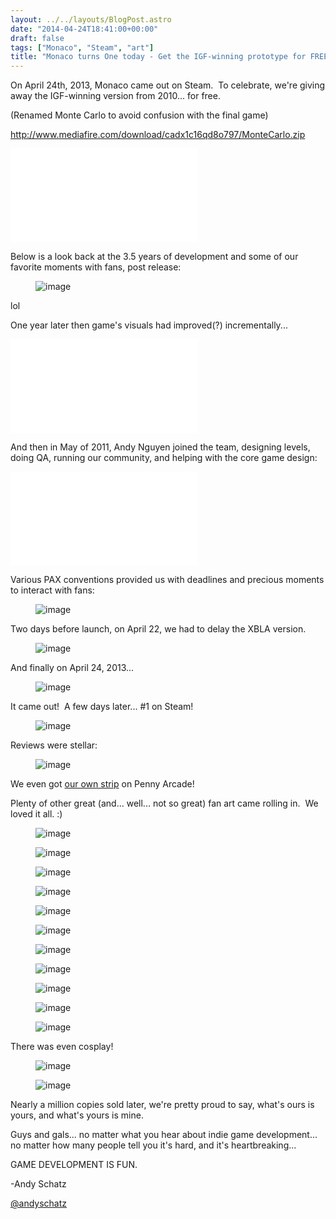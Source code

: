 ```yaml
---
layout: ../../layouts/BlogPost.astro
date: "2014-04-24T18:41:00+00:00"
draft: false
tags: ["Monaco", "Steam", "art"]
title: "Monaco turns One today - Get the IGF-winning prototype for FREE!"
---
```


<p>On April 24th, 2013, Monaco came out on Steam. &nbsp;To celebrate, we're giving away the IGF-winning version from 2010... for free.</p>
<p>(Renamed Monte Carlo to avoid confusion with the final game)</p>
<p><a href="http://www.mediafire.com/download/cadx1c16qd8o797/MonteCarlo.zip" title="Download Monte Carlo for free">http://www.mediafire.com/download/cadx1c16qd8o797/MonteCarlo.zip</a></p>
<iframe src="//www.youtube.com/embed/lFnc6Fdhs2k" frameborder="0"></iframe>
<p>Below is a look back at the 3.5 years of development and some of our favorite moments with fans, post release:</p>
<p></p><figure class="tmblr-full" data-orig-height="677" data-orig-width="500" data-orig-src="/assets/blog/img/2014-04-24-monaco-turns-one-today---get-the-igf-winning-prototype-for-free\d8ded3feb8db156d27d4f0d3113c0f5a4da4065544e2216840dbf08f25d03d8b.png"><img src="/assets/blog/img/2014-04-24-monaco-turns-one-today---get-the-igf-winning-prototype-for-free\3efc703b91291788f5e235af993377bfababc7ffe1a7779af68bf74a98e040ff.png" alt="image" data-orig-height="677" data-orig-width="500" data-orig-src="/assets/blog/img/2014-04-24-monaco-turns-one-today---get-the-igf-winning-prototype-for-free\d8ded3feb8db156d27d4f0d3113c0f5a4da4065544e2216840dbf08f25d03d8b.png"></figure><p></p>
<p>lol</p>
<p>One year later then game's visuals had improved(?) incrementally...</p>
<iframe src="//www.youtube.com/embed/YVMKILbEEcA" frameborder="0"></iframe>
<p>And then in May of 2011, Andy Nguyen joined the team, designing levels, doing QA, running our community, and helping with the core game design:</p>
<iframe src="//www.youtube.com/embed/ikQurnqO4vI" frameborder="0"></iframe>
<p>Various PAX conventions provided us with deadlines and precious moments to interact with fans:</p>
<p></p><figure class="tmblr-full" data-orig-height="373" data-orig-width="500" data-orig-src="/assets/blog/img/2014-04-24-monaco-turns-one-today---get-the-igf-winning-prototype-for-free\62508bef37b15b8497629f9fc32c8646a0dc9158e98ff9632db1d04349af6b7d.jpg"><img src="/assets/blog/img/2014-04-24-monaco-turns-one-today---get-the-igf-winning-prototype-for-free\3735929ac6c3721dd9882a7b28d26973a6c54696f3df9a13e3ea0449e8d9d196.jpg" alt="image" data-orig-height="373" data-orig-width="500" data-orig-src="/assets/blog/img/2014-04-24-monaco-turns-one-today---get-the-igf-winning-prototype-for-free\62508bef37b15b8497629f9fc32c8646a0dc9158e98ff9632db1d04349af6b7d.jpg"></figure><p></p>

<p>Two days before launch, on April 22, we had to delay the XBLA version.</p>
<p></p><figure class="tmblr-full" data-orig-height="439" data-orig-width="500" data-orig-src="/assets/blog/img/2014-04-24-monaco-turns-one-today---get-the-igf-winning-prototype-for-free\464ac26518f191cdc520bd27a81c0028e60eb824639e48aa0e00033aece9d2ad.jpg"><img src="/assets/blog/img/2014-04-24-monaco-turns-one-today---get-the-igf-winning-prototype-for-free\26473908bd063f0868b69355acbb3da58975256cfdfe70d0c62a74efbe1d0aad.jpg" alt="image" data-orig-height="439" data-orig-width="500" data-orig-src="/assets/blog/img/2014-04-24-monaco-turns-one-today---get-the-igf-winning-prototype-for-free\464ac26518f191cdc520bd27a81c0028e60eb824639e48aa0e00033aece9d2ad.jpg"></figure><p></p>

<p>And finally on April 24, 2013...</p>
<p></p><figure class="tmblr-full" data-orig-height="566" data-orig-width="403" data-orig-src="/assets/blog/img/2014-04-24-monaco-turns-one-today---get-the-igf-winning-prototype-for-free\4745f791de08f044c13e7fba62d39d79aa27f94db465eb511c5e766378566294.jpg"><img src="/assets/blog/img/2014-04-24-monaco-turns-one-today---get-the-igf-winning-prototype-for-free\2d47416e2c1698b1696095bd53a4edb617f6eb474d815c138bd52f3d49b6888c.jpg" alt="image" data-orig-height="566" data-orig-width="403" data-orig-src="/assets/blog/img/2014-04-24-monaco-turns-one-today---get-the-igf-winning-prototype-for-free\4745f791de08f044c13e7fba62d39d79aa27f94db465eb511c5e766378566294.jpg"></figure><p></p>

<p>It came out! &nbsp;A few days later... #1 on Steam!</p>
<p></p><figure class="tmblr-full" data-orig-height="319" data-orig-width="500" data-orig-src="/assets/blog/img/2014-04-24-monaco-turns-one-today---get-the-igf-winning-prototype-for-free\bd4f49a2eae83ff0246398d0b515c5cce43fb21b74a01d1a465ff89dcee8fdbc.png"><img src="/assets/blog/img/2014-04-24-monaco-turns-one-today---get-the-igf-winning-prototype-for-free\94ff15443c3f1946cdfdbff53b53ca7a9904a19f3ade37a67b2c164ba2327329.png" alt="image" data-orig-height="319" data-orig-width="500" data-orig-src="/assets/blog/img/2014-04-24-monaco-turns-one-today---get-the-igf-winning-prototype-for-free\bd4f49a2eae83ff0246398d0b515c5cce43fb21b74a01d1a465ff89dcee8fdbc.png"></figure><p></p>

<p>Reviews were stellar:</p>
<p></p><figure class="tmblr-full" data-orig-height="336" data-orig-width="500" data-orig-src="/assets/blog/img/2014-04-24-monaco-turns-one-today---get-the-igf-winning-prototype-for-free\a123ef8c0bf8358e364adae406b9724dc8fb67cc9351324767f3c43727fb3c62.jpg"><img src="/assets/blog/img/2014-04-24-monaco-turns-one-today---get-the-igf-winning-prototype-for-free\4fe1e79f46039babaa637ac4d1d5253fbdaf0df0f21bd30b63810a515f700c89.jpg" alt="image" data-orig-height="336" data-orig-width="500" data-orig-src="/assets/blog/img/2014-04-24-monaco-turns-one-today---get-the-igf-winning-prototype-for-free\a123ef8c0bf8358e364adae406b9724dc8fb67cc9351324767f3c43727fb3c62.jpg"></figure><p></p>

<p>We even got <a href="http://www.penny-arcade.com/comic/2013/04/26">our own strip</a> on Penny Arcade!</p>
<p>Plenty of other great (and... well... not so great) fan art came rolling in. &nbsp;We loved it all. :)</p>
<p></p><figure class="tmblr-full" data-orig-height="281" data-orig-width="500" data-orig-src="/assets/blog/img/2014-04-24-monaco-turns-one-today---get-the-igf-winning-prototype-for-free\1cffb19ebb7bb409b3ab96c9f81396f42cc03744476b55bd730b79648c884fce.png"><img src="/assets/blog/img/2014-04-24-monaco-turns-one-today---get-the-igf-winning-prototype-for-free\749de216af2966f6fa65ce67200a6d811a9d0273e87680da58794eacbb129618.png" alt="image" data-orig-height="281" data-orig-width="500" data-orig-src="/assets/blog/img/2014-04-24-monaco-turns-one-today---get-the-igf-winning-prototype-for-free\1cffb19ebb7bb409b3ab96c9f81396f42cc03744476b55bd730b79648c884fce.png"></figure><p></p>
<p></p><figure class="tmblr-full" data-orig-height="333" data-orig-width="500" data-orig-src="/assets/blog/img/2014-04-24-monaco-turns-one-today---get-the-igf-winning-prototype-for-free\d5288450dc73007e480c666a99df2427027e82bb460bd5a67545f33dfc8191be.png"><img src="/assets/blog/img/2014-04-24-monaco-turns-one-today---get-the-igf-winning-prototype-for-free\96256a60867c862178c6a8f53a53f73e8fb6127bd3b17f8e7bb4afc9c2d671de.png" alt="image" data-orig-height="333" data-orig-width="500" data-orig-src="/assets/blog/img/2014-04-24-monaco-turns-one-today---get-the-igf-winning-prototype-for-free\d5288450dc73007e480c666a99df2427027e82bb460bd5a67545f33dfc8191be.png"></figure><p></p>
<p></p><figure class="tmblr-full" data-orig-height="375" data-orig-width="500" data-orig-src="/assets/blog/img/2014-04-24-monaco-turns-one-today---get-the-igf-winning-prototype-for-free\dd2d90247a00432f318f039e077e152e55e759fb6914fe8000794ea1d5bec7f9.png"><img src="/assets/blog/img/2014-04-24-monaco-turns-one-today---get-the-igf-winning-prototype-for-free\73244d12befc1bf988d534f8478174a4d238997e4c5d179ff9cb0acf43b5253b.png" alt="image" data-orig-height="375" data-orig-width="500" data-orig-src="/assets/blog/img/2014-04-24-monaco-turns-one-today---get-the-igf-winning-prototype-for-free\dd2d90247a00432f318f039e077e152e55e759fb6914fe8000794ea1d5bec7f9.png"></figure><p></p>
<p></p><figure class="tmblr-full" data-orig-height="354" data-orig-width="500" data-orig-src="/assets/blog/img/2014-04-24-monaco-turns-one-today---get-the-igf-winning-prototype-for-free\15ea4ab5b1541956a7441272560c422c1122c8fabc50e78c64f6bdf1e165a149.jpg"><img src="/assets/blog/img/2014-04-24-monaco-turns-one-today---get-the-igf-winning-prototype-for-free\437b5fad5512bee1aeddd005a008bc7a758c10eb868a6de1e20d3f19e61b10d9.jpg" alt="image" data-orig-height="354" data-orig-width="500" data-orig-src="/assets/blog/img/2014-04-24-monaco-turns-one-today---get-the-igf-winning-prototype-for-free\15ea4ab5b1541956a7441272560c422c1122c8fabc50e78c64f6bdf1e165a149.jpg"></figure><p></p>
<p></p><figure class="tmblr-full" data-orig-height="620" data-orig-width="350" data-orig-src="/assets/blog/img/2014-04-24-monaco-turns-one-today---get-the-igf-winning-prototype-for-free\06c97fc06f22231a957e61c217f7fa930079ffbca26aa2ad9df6011410ed19d7.png"><img src="/assets/blog/img/2014-04-24-monaco-turns-one-today---get-the-igf-winning-prototype-for-free\b2e48148a96321cdf45e2450dbf8f1c8bdf17acf371660625ebf35ca1e7e50de.png" alt="image" data-orig-height="620" data-orig-width="350" data-orig-src="/assets/blog/img/2014-04-24-monaco-turns-one-today---get-the-igf-winning-prototype-for-free\06c97fc06f22231a957e61c217f7fa930079ffbca26aa2ad9df6011410ed19d7.png"></figure><p></p>
<p></p><figure class="tmblr-full" data-orig-height="203" data-orig-width="500" data-orig-src="/assets/blog/img/2014-04-24-monaco-turns-one-today---get-the-igf-winning-prototype-for-free\ce902ac2e1b932431e71f81ab730259636af886f8427f28bccc3d57950333423.png"><img src="/assets/blog/img/2014-04-24-monaco-turns-one-today---get-the-igf-winning-prototype-for-free\8f6f6abd7e4e4a819179894e5784f990f8a148eb8fef2930f8071cb7fdb3544d.png" alt="image" data-orig-height="203" data-orig-width="500" data-orig-src="/assets/blog/img/2014-04-24-monaco-turns-one-today---get-the-igf-winning-prototype-for-free\ce902ac2e1b932431e71f81ab730259636af886f8427f28bccc3d57950333423.png"></figure><p></p>
<p></p><figure class="tmblr-full" data-orig-height="280" data-orig-width="500" data-orig-src="/assets/blog/img/2014-04-24-monaco-turns-one-today---get-the-igf-winning-prototype-for-free\6a638a1824bc31872837c780664fe8b01c7dda78a35294b1392ddaa01a68dec6.png"><img src="/assets/blog/img/2014-04-24-monaco-turns-one-today---get-the-igf-winning-prototype-for-free\67ed9f5c4aa453ae8a2e1788248e57764507bfcd4a40263f695c65f77877f735.png" alt="image" data-orig-height="280" data-orig-width="500" data-orig-src="/assets/blog/img/2014-04-24-monaco-turns-one-today---get-the-igf-winning-prototype-for-free\6a638a1824bc31872837c780664fe8b01c7dda78a35294b1392ddaa01a68dec6.png"></figure><p></p>
<p></p><figure class="tmblr-full" data-orig-height="375" data-orig-width="500" data-orig-src="/assets/blog/img/2014-04-24-monaco-turns-one-today---get-the-igf-winning-prototype-for-free\da200f89e298da3679a22a3c2d6dc5966f9f86f79c526997fea7f1abc7b19733.png"><img src="/assets/blog/img/2014-04-24-monaco-turns-one-today---get-the-igf-winning-prototype-for-free\e3332f75a26adbbdd40144894a1731f16b3c4cc9e04cc12c1a011a28ecbf8daa.png" alt="image" data-orig-height="375" data-orig-width="500" data-orig-src="/assets/blog/img/2014-04-24-monaco-turns-one-today---get-the-igf-winning-prototype-for-free\da200f89e298da3679a22a3c2d6dc5966f9f86f79c526997fea7f1abc7b19733.png"></figure><p></p>
<p></p><figure class="tmblr-full" data-orig-height="399" data-orig-width="500" data-orig-src="/assets/blog/img/2014-04-24-monaco-turns-one-today---get-the-igf-winning-prototype-for-free\242796d15e38e114065452565ff70ac19d98fb13af3e8c7018079e443ba6d4c4.png"><img src="/assets/blog/img/2014-04-24-monaco-turns-one-today---get-the-igf-winning-prototype-for-free\806601f818aa39600dfb35065db6d9d99a5cd8607ab85db4105f8e15af9006ba.png" alt="image" data-orig-height="399" data-orig-width="500" data-orig-src="/assets/blog/img/2014-04-24-monaco-turns-one-today---get-the-igf-winning-prototype-for-free\242796d15e38e114065452565ff70ac19d98fb13af3e8c7018079e443ba6d4c4.png"></figure><p></p>
<p></p><figure class="tmblr-full" data-orig-height="500" data-orig-width="500" data-orig-src="/assets/blog/img/2014-04-24-monaco-turns-one-today---get-the-igf-winning-prototype-for-free\b726b06019a3415f8718cfc391f1315ab40f73faa0328c8ef992efde40259b8c.png"><img src="/assets/blog/img/2014-04-24-monaco-turns-one-today---get-the-igf-winning-prototype-for-free\9c1a2500935534d551d1782bfe0f2c3dcc33c8e1aac505ad7dc65637dae92c79.png" alt="image" data-orig-height="500" data-orig-width="500" data-orig-src="/assets/blog/img/2014-04-24-monaco-turns-one-today---get-the-igf-winning-prototype-for-free\b726b06019a3415f8718cfc391f1315ab40f73faa0328c8ef992efde40259b8c.png"></figure><p></p>
<p></p><figure class="tmblr-full" data-orig-height="313" data-orig-width="500" data-orig-src="/assets/blog/img/2014-04-24-monaco-turns-one-today---get-the-igf-winning-prototype-for-free\4ffe7f7cf09135bb96386c3ee12d4944500735c7a481ad18b5eee3fd97d64f77.jpg"><img src="/assets/blog/img/2014-04-24-monaco-turns-one-today---get-the-igf-winning-prototype-for-free\66f418d6daf917a6f8fa5b2b8f0984ac4706282919d3f13a2b5cbe78c69c928a.jpg" alt="image" data-orig-height="313" data-orig-width="500" data-orig-src="/assets/blog/img/2014-04-24-monaco-turns-one-today---get-the-igf-winning-prototype-for-free\4ffe7f7cf09135bb96386c3ee12d4944500735c7a481ad18b5eee3fd97d64f77.jpg"></figure><p></p>

<p>There was even cosplay!</p>
<p></p><figure class="tmblr-full" data-orig-height="374" data-orig-width="500" data-orig-src="/assets/blog/img/2014-04-24-monaco-turns-one-today---get-the-igf-winning-prototype-for-free\24901c5cb61c8453d3f4edcace4ba4cc4ee4831fa71698bbee3d97355176e1bb.jpg"><img src="/assets/blog/img/2014-04-24-monaco-turns-one-today---get-the-igf-winning-prototype-for-free\42eb9e17c655cc0c6b28cfde779ca125a84396c45ce50f82a3254998cdbc185f.jpg" alt="image" data-orig-height="374" data-orig-width="500" data-orig-src="/assets/blog/img/2014-04-24-monaco-turns-one-today---get-the-igf-winning-prototype-for-free\24901c5cb61c8453d3f4edcace4ba4cc4ee4831fa71698bbee3d97355176e1bb.jpg"></figure><p></p>
<p></p><figure class="tmblr-full" data-orig-height="667" data-orig-width="500" data-orig-src="/assets/blog/img/2014-04-24-monaco-turns-one-today---get-the-igf-winning-prototype-for-free\f14f668049d8b4da3e72eea226e1668a686e6bd68b98d6e5736e4a2d4634d961.jpg"><img src="/assets/blog/img/2014-04-24-monaco-turns-one-today---get-the-igf-winning-prototype-for-free\d7a88b5b7cc4fdde941a039e62b55ed5196e6e49420025e38a215639cbc940bf.jpg" alt="image" data-orig-height="667" data-orig-width="500" data-orig-src="/assets/blog/img/2014-04-24-monaco-turns-one-today---get-the-igf-winning-prototype-for-free\f14f668049d8b4da3e72eea226e1668a686e6bd68b98d6e5736e4a2d4634d961.jpg"></figure><p></p>

<p>Nearly a million copies sold later, we're pretty proud to say, what's ours is yours, and what's yours is mine.</p>
<p>Guys and gals... no matter what you hear about indie game development... no matter how many people tell you it's hard, and it's heartbreaking...</p>
<p>GAME DEVELOPMENT IS FUN.</p>

<p>-Andy Schatz</p>
<p><a href="https://twitter.com/andyschatz">@andyschatz</a></p>
